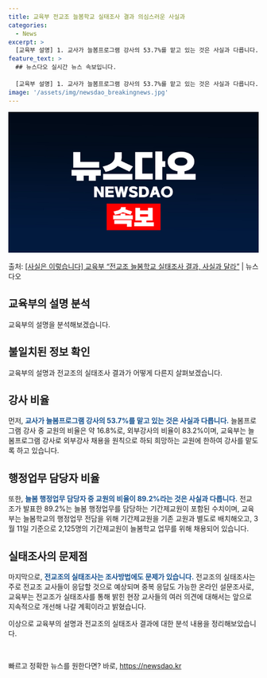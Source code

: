 ```yaml
---
title: 교육부 전교조 늘봄학교 실태조사 결과 의심스러운 사실과
categories:
  - News
excerpt: >
  [교육부 설명] 1. 교사가 늘봄프로그램 강사의 53.7%를 맡고 있는 것은 사실과 다릅니다. 늘봄프로그램 …
feature_text: >
  ## 뉴스다오 실시간 뉴스 속보입니다.

  [교육부 설명] 1. 교사가 늘봄프로그램 강사의 53.7%를 맡고 있는 것은 사실과 다릅니다. 늘봄프로그램 …
image: '/assets/img/newsdao_breakingnews.jpg'
---
```


![뉴스다오 속보](/assets/img/newsdao_breakingnews.jpg)

<p>출처: <a href="https://newsdao.kr/3348" rel="dofollow">[사실은 이렇습니다] 교육부 “전교조 늘봄학교 실태조사 결과, 사실과 달라”</a> | 뉴스다오</p>

<h2 data-ke-size="size26">교육부의 설명 분석</h2>
교육부의 설명을 분석해보겠습니다.

<h2 data-ke-size="size24">불일치된 정보 확인</h2>
교육부의 설명과 전교조의 실태조사 결과가 어떻게 다른지 살펴보겠습니다.

<h2 data-ke-size="size24">강사 비율</h2>
먼저, <b><span style="color: #1a5490;">교사가 늘봄프로그램 강사의 53.7%를 맡고 있는 것은 사실과 다릅니다.</span></b> 늘봄프로그램 강사 중 교원의 비율은 약 16.8%로, 외부강사의 비율이 83.2%이며, 교육부는 늘봄프로그램 강사로 외부강사 채용을 원칙으로 하되 희망하는 교원에 한하여 강사를 맡도록 하고 있습니다.

<h2 data-ke-size="size24">행정업무 담당자 비율</h2>
또한, <b><span style="color: #1a5490;">늘봄 행정업무 담당자 중 교원의 비율이 89.2%라는 것은 사실과 다릅니다.</span></b> 전교조가 발표한 89.2%는 늘봄 행정업무를 담당하는 기간제교원이 포함된 수치이며, 교육부는 늘봄학교의 행정업무 전담을 위해 기간제교원을 기존 교원과 별도로 배치해오고, 3월 11일 기준으로 2,125명의 기간제교원이 늘봄학교 업무를 위해 채용되어 있습니다.

<h2 data-ke-size="size24">실태조사의 문제점</h2>
마지막으로, <b><span style="color: #1a5490;">전교조의 실태조사는 조사방법에도 문제가 있습니다.</span></b> 전교조의 실태조사는 주로 전교조 교사들이 응답할 것으로 예상되며 중복 응답도 가능한 온라인 설문조사로, 교육부는 전교조가 실태조사를 통해 밝힌 현장 교사들의 여러 의견에 대해서는 앞으로 지속적으로 개선해 나갈 계획이라고 밝혔습니다.

이상으로 교육부의 설명과 전교조의 실태조사 결과에 대한 분석 내용을 정리해보았습니다.
<p data-ke-size="size16">&nbsp;</p> 

빠르고 정확한 뉴스를 원한다면? 바로, <a href="https://newsdao.kr" rel="dofollow">https://newsdao.kr</a>


